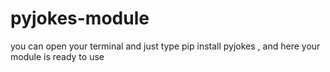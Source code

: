 # pyjokes-module
you can open your terminal and just type pip install pyjokes , and here your module is ready to use

